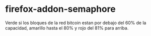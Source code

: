# firefox-addon-semaphore
Verde si los bloques de la red bitcoin estan por debajo del 60% de la capacidad, amarillo hasta el 80% y rojo del 81% para arriba.
